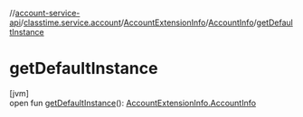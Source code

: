 //[account-service-api](../../../../index.md)/[classtime.service.account](../../index.md)/[AccountExtensionInfo](../index.md)/[AccountInfo](index.md)/[getDefaultInstance](get-default-instance.md)

# getDefaultInstance

[jvm]\
open fun [getDefaultInstance](get-default-instance.md)(): [AccountExtensionInfo.AccountInfo](index.md)
